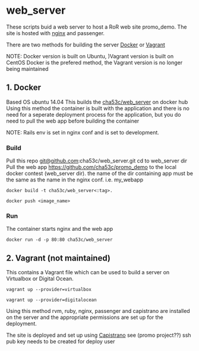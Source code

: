 # web_server
These scripts buid a web server to host a RoR web site promo_demo.
The site is hosted with [nginx](https://www.nginx.com/resources/wiki/) and passenger.

There are two methods for building the server [Docker](https://www.docker.com/) or [Vagrant](https://www.vagrantup.com/)


NOTE: Docker version is built on Ubuntu, )Vagrant version is built on CentOS
Docker is the prefered method, the Vagrant version is no longer being maintained

## 1. Docker
Based OS ubuntu 14.04
This builds the [cha53c/web_server](https://hub.docker.com/r/cha53c/web_server/)  on docker hub
Using this method the container is built with the application and there is no need for a seperate deployment process for the application, but you do need to pull the web app  before building the container 

NOTE:  Rails env is set in nginx conf and is set to development.

### Build
Pull this repo git@github.com:cha53c/web_server.git
cd to web_server dir
Pull the web app https://github.com/cha53c/promo_demo to the local docker contest (web_server dir). the name of the dir containing app must be the same as the name in the nginx conf. i.e. my_webapp

`docker build -t cha53c/web_server<:tag>.`


`docker push <image_name>`

### Run
The container starts nginx and the web app


`docker run -d -p 80:80 cha53c/web_server`


## 2. Vagrant (not maintained)
This contains a Vagrant file which can be used to build a server on Virtualbox or Digital Ocean.

`vagrant up --provider=virtualbox`

`vagrant up --provider=digitalocean`
 
Using this method rvm, ruby, nginx, passenger and capistrano are installed on the server and the appropriate permissions are set up for the deployment.

The site is deployed and set up using [Capistrano](http://capistranorb.com/) see (promo project??) 
ssh pub key needs to be created for deploy user
